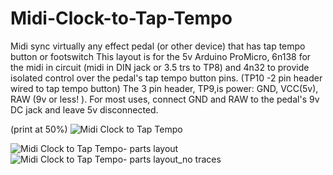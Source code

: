 # Midi-Clock-to-Tap-Tempo
Midi sync virtually any effect pedal (or other device) that has tap tempo button or footswitch
This layout is for the 5v Arduino ProMicro, 6n138 for the midi in circuit (midi in DIN jack or 3.5 trs to TP8) and 4n32  to provide isolated control over the pedal's tap tempo button pins.  (TP10 -2 pin header wired to tap tempo button)
The 3 pin header, TP9,is power: GND, VCC(5v), RAW (9v or less! ).  For most uses, connect GND and RAW to the pedal's 9v DC jack and leave 5v disconnected.  


(print at 50%)
![Midi Clock to Tap Tempo](https://github.com/miotislucifugis/Midi-Clock-to-Tap-Tempo/assets/20709580/53b2932d-3ac5-437a-839e-700fc7d83638)

![Midi Clock to Tap Tempo- parts layout](https://github.com/miotislucifugis/Midi-Clock-to-Tap-Tempo/assets/20709580/d6a2e2d7-54a6-4eff-a1d5-1c1ff21a0d34)
![Midi Clock to Tap Tempo- parts layout_no traces](https://github.com/miotislucifugis/Midi-Clock-to-Tap-Tempo/assets/20709580/962916bf-6311-47bf-ab63-f7a39d44b39e)

